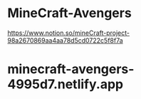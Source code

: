 # MineCraft-Avengers
https://www.notion.so/mineCraft-project-98a2670869aa4aa78d5cd0722c5f8f7a
# minecraft-avengers-4995d7.netlify.app
